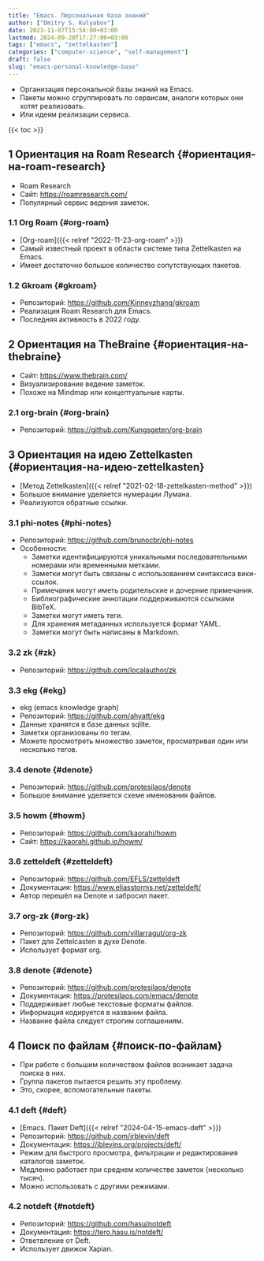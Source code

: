```yaml
---
title: "Emacs. Персональная база знаний"
author: ["Dmitry S. Kulyabov"]
date: 2023-11-07T15:54:00+03:00
lastmod: 2024-09-20T17:27:00+03:00
tags: ["emacs", "zettelkasten"]
categories: ["computer-science", "self-management"]
draft: false
slug: "emacs-personal-knowledge-base"
---
```


-   Организация персональной базы знаний на Emacs.
-   Пакеты можно сгруппировать по сервисам, аналоги которых они хотят реализовать.
-   Или идеям реализации сервиса.

<!--more-->

{{< toc >}}


## <span class="section-num">1</span> Ориентация на Roam Research {#ориентация-на-roam-research}

-   Roam Research
-   Сайт: <https://roamresearch.com/>
-   Популярный сервис ведения заметок.


### <span class="section-num">1.1</span> Org Roam {#org-roam}

-   [Org-roam]({{< relref "2022-11-23-org-roam" >}})
-   Самый известный проект в области системе типа Zettelkasten на Emacs.
-   Имеет достаточно большое количество сопутствующих пакетов.


### <span class="section-num">1.2</span> Gkroam {#gkroam}

-   Репозиторий: <https://github.com/Kinneyzhang/gkroam>
-   Реализация Roam Research для Emacs.
-   Последняя активность в 2022 году.


## <span class="section-num">2</span> Ориентация на TheBraine {#ориентация-на-thebraine}

-   Сайт: <https://www.thebrain.com/>
-   Визуализирование ведение заметок.
-   Похоже на Mindmap или концептуальные карты.


### <span class="section-num">2.1</span> org-brain {#org-brain}

-   Репозиторий: <https://github.com/Kungsgeten/org-brain>


## <span class="section-num">3</span> Ориентация на идею Zettelkasten {#ориентация-на-идею-zettelkasten}

-   [Метод Zettelkasten]({{< relref "2021-02-18-zettelkasten-method" >}})
-   Большое внимание уделяется нумерации Лумана.
-   Реализуются обратные ссылки.


### <span class="section-num">3.1</span> phi-notes {#phi-notes}

-   Репозиторий: <https://github.com/brunocbr/phi-notes>
-   Особенности:
    -   Заметки идентифицируются уникальными последовательными номерами или временными метками.
    -   Заметки могут быть связаны с использованием синтаксиса вики-ссылок.
    -   Примечания могут иметь родительские и дочерние примечания.
    -   Библиографические аннотации поддерживаются ссылками BibTeX.
    -   Заметки могут иметь теги.
    -   Для хранения метаданных используется формат YAML.
    -   Заметки могут быть написаны в Markdown.


### <span class="section-num">3.2</span> zk {#zk}

-   Репозиторий: <https://github.com/localauthor/zk>


### <span class="section-num">3.3</span> ekg {#ekg}

-   ekg (emacs knowledge graph)
-   Репозиторий: <https://github.com/ahyatt/ekg>
-   Данные хранятся в базе данных sqlite.
-   Заметки организованы по тегам.
-   Можете просмотреть множество заметок, просматривая один или несколько тегов.


### <span class="section-num">3.4</span> denote {#denote}

-   Репозиторий: <https://github.com/protesilaos/denote>
-   Большое внимание уделяется схеме именования файлов.


### <span class="section-num">3.5</span> howm {#howm}

-   Репозиторий: <https://github.com/kaorahi/howm>
-   Сайт: <https://kaorahi.github.io/howm/>


### <span class="section-num">3.6</span> zetteldeft {#zetteldeft}

-   Репозиторий: <https://github.com/EFLS/zetteldeft>
-   Документация: <https://www.eliasstorms.net/zetteldeft/>
-   Автор перешёл на Denote и забросил пакет.


### <span class="section-num">3.7</span> org-zk {#org-zk}

-   Репозиторий: <https://github.com/villarragut/org-zk>
-   Пакет для Zettelcasten в духе Denote.
-   Использует формат org.


### <span class="section-num">3.8</span> denote {#denote}

-   Репозиторий: <https://github.com/protesilaos/denote>
-   Документация: <https://protesilaos.com/emacs/denote>
-   Поддерживает любые текстовые форматы файлов.
-   Информация кодируется в названии файла.
-   Название файла следует строгим соглашениям.


## <span class="section-num">4</span> Поиск по файлам {#поиск-по-файлам}

-   При работе с большим количеством файлов возникает задача поиска в них.
-   Группа пакетов пытается решить эту проблему.
-   Это, скорее, вспомогательные пакеты.


### <span class="section-num">4.1</span> deft {#deft}

-   [Emacs. Пакет Deft]({{< relref "2024-04-15-emacs-deft" >}})
-   Репозиторий: <https://github.com/jrblevin/deft>
-   Документация: <https://jblevins.org/projects/deft/>
-   Режим для быстрого просмотра, фильтрации и редактирования каталогов заметок.
-   Медленно работает при среднем количестве заметок (несколько тысяч).
-   Можно использовать с другими режимами.


### <span class="section-num">4.2</span> notdeft {#notdeft}

-   Репозиторий: <https://github.com/hasu/notdeft>
-   Документация: <https://tero.hasu.is/notdeft/>
-   Ответвление от Deft.
-   Использует движок Xapian.
